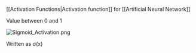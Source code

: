[[Activation Functions|Activation function]] for [[Artificial Neural Network]]

Value between 0 and 1

![Sigmoid_Activation.png](sigmoid_activation.png)

Written as σ(x)
